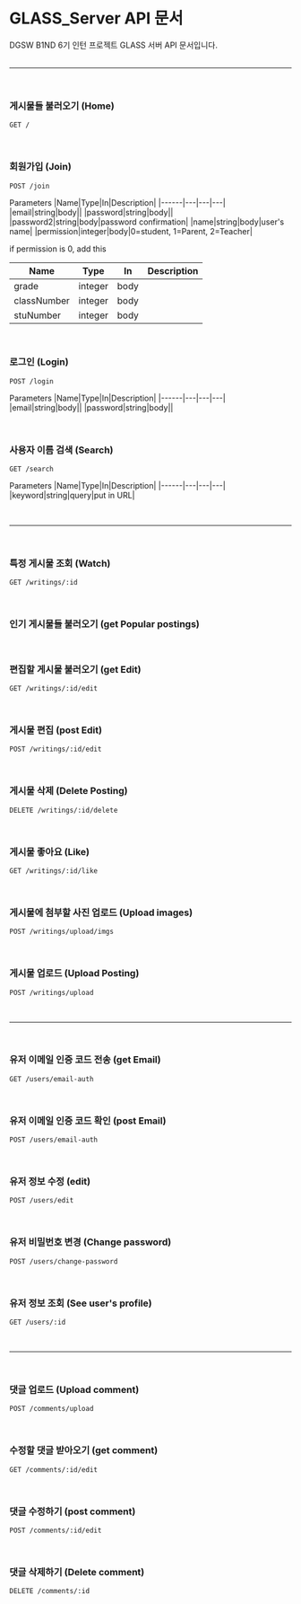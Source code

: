 # GLASS_Server API 문서

DGSW B1ND 6기 인턴 프로젝트 GLASS 서버 API 문서입니다.
<br/>
<br/>

---
<br/>

### 게시물들 불러오기 (Home)

```
GET /
```

<br/>

### 회원가입 (Join)

```
POST /join
```

Parameters
|Name|Type|In|Description|
|------|---|---|---|
|email|string|body||
|password|string|body||
|password2|string|body|password confirmation|
|name|string|body|user's name|
|permission|integer|body|0=student, 1=Parent, 2=Teacher|

if permission is 0, add this

|Name|Type|In|Description|
|------|---|---|---|
|grade|integer|body||
|classNumber|integer|body||
|stuNumber|integer|body||

<br/>

### 로그인 (Login)

```
POST /login
```

Parameters
|Name|Type|In|Description|
|------|---|---|---|
|email|string|body||
|password|string|body||

<br/>

### 사용자 이름 검색 (Search)

```
GET /search
```

Parameters
|Name|Type|In|Description|
|------|---|---|---|
|keyword|string|query|put in URL|

<br/>

---

<br/>

### 특정 게시물 조회 (Watch)

```
GET /writings/:id
```

<br/>

### 인기 게시물들 불러오기 (get Popular postings)

<br/>

### 편집할 게시물 불러오기 (get Edit)

```
GET /writings/:id/edit
```

<br/>

### 게시물 편집 (post Edit)

```
POST /writings/:id/edit
```

<br/>

### 게시물 삭제 (Delete Posting)

```
DELETE /writings/:id/delete
```

<br/>

### 게시물 좋아요 (Like)

```
GET /writings/:id/like
```

<br/>

### 게시물에 첨부할 사진 업로드 (Upload images)

```
POST /writings/upload/imgs
```

<br/>

### 게시물 업로드 (Upload Posting)

```
POST /writings/upload
```

<br/>

---

<br/>

### 유저 이메일 인증 코드 전송 (get Email)

```
GET /users/email-auth
```

<br/>

### 유저 이메일 인증 코드 확인 (post Email)

```
POST /users/email-auth
```

<br/>

### 유저 정보 수정 (edit)

```
POST /users/edit
```

<br/>

### 유저 비밀번호 변경 (Change password)

```
POST /users/change-password
```

<br/>

### 유저 정보 조회 (See user's profile)

```
GET /users/:id
```

<br/>

---

<br/>

### 댓글 업로드 (Upload comment)

```
POST /comments/upload
```

<br/>

### 수정할 댓글 받아오기 (get comment)

```
GET /comments/:id/edit
```

<br/>

### 댓글 수정하기 (post comment)

```
POST /comments/:id/edit
```

<br/>

### 댓글 삭제하기 (Delete comment)

```
DELETE /comments/:id
```

<br/>
